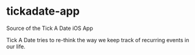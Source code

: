 # tickadate-app
Source of the Tick A Date iOS App

Tick A Date tries to re-think the way we keep track of recurring events in our life.

